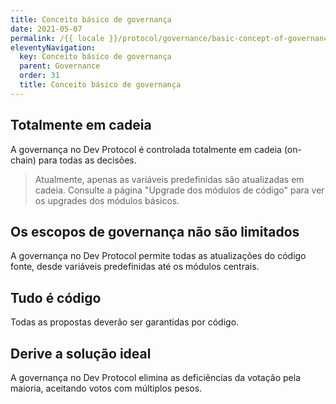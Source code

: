 ```yaml
---
title: Conceito básico de governança
date: 2021-05-07
permalink: /{{ locale }}/protocol/governance/basic-concept-of-governance/index.html
eleventyNavigation:
  key: Conceito básico de governança
  parent: Governance
  order: 31
  title: Conceito básico de governança
---
```


## Totalmente em cadeia

A governança no Dev Protocol é controlada totalmente em cadeia (on-chain) para todas as decisões.

> Atualmente, apenas as variáveis predefinidas são atualizadas em cadeia. Consulte a página "Upgrade dos módulos de código" para ver os upgrades dos módulos básicos.

## Os escopos de governança não são limitados

A governança no Dev Protocol permite todas as atualizações do código fonte, desde variáveis predefinidas até os módulos centrais.

## Tudo é código

Todas as propostas deverão ser garantidas por código.

## Derive a solução ideal

A governança no Dev Protocol elimina as deficiências da votação pela maioria, aceitando votos com múltiplos pesos.
